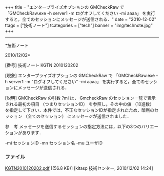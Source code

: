 ﻿+++
title = "エンタープライズオプションの GMCheckRaw で 「GMCheckRaw.exe -h server1 -m ログオフしてください -mi aaaa」 を実行すると，全てのセッションにメッセージが送信される．"
date = "2010-12-02"
ttags = ["技術ノート"]
tcategories = ["tech"]
banner = "img/technote.jpg"
+++

-----------------------------------------------------------------------------------------------------------------------------

*技術ノート

2010/12/02*


[番号]
技術ノート KGTN 2010120202

[現象]
エンタープライズオプションの GMCheckRaw で 「GMCheckRaw.exe -h server1
-m "ログオフしてください" -mi aaaa」
を実行すると，全てのセッションにメッセージが送信される．

[説明]
GMCheckRaw の引数 ?mi は， GmcheckRaw
のセッション一覧で表示される最初の項目 （つまりセッションID）
を参照し，その中の値 （10進数）
を指定して下さい．本件では，不正なセッションIDが指定されたため，暗黙のセッション
（全てのセッション） にメッセージが送信されました．

参　考
メッセージを送信するセッションの指定方法には，以下の3つのバリエーションがあります．

-mi セッションID
-mn セッション名
-mu ユーザID


### ファイル





[KGTN2010120202.pdf](http://techreport.kitasp.net/attachments/download/411/KGTN2010120202.pdf)
 [(56.8 KB)] [kitasp 技術センター, 2010/12/02
14:24]
